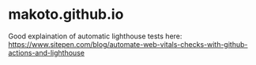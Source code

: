 # makoto.github.io

Good explaination of automatic lighthouse tests here:
https://www.sitepen.com/blog/automate-web-vitals-checks-with-github-actions-and-lighthouse